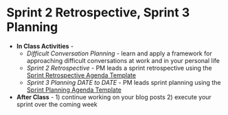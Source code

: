 # Sprint 2 Retrospective, Sprint 3 Planning
  - **In Class Activities** - 
    - *Difficult Conversation Planning* - learn and apply a framework for approaching difficult conversations at work and in your personal life
    - *Sprint 2 Retrospective* - PM leads a sprint retrospective using the [Sprint Retrospective Agenda Template](https://docs.google.com/document/d/1n6IDYJ9jW2lWaTu5uf7qXEd3ihgQIByxsr-4RHjldBI/edit#heading=h.10t6cnudbcpw)
    - *Sprint 3 Planning DATE to DATE* - PM leads sprint planning using the [Sprint Planning Agenda Template](https://docs.google.com/document/d/1n6IDYJ9jW2lWaTu5uf7qXEd3ihgQIByxsr-4RHjldBI/edit#heading=h.10t6cnudbcpw)
  - **After Class** - 1) continue working on your blog posts  2) execute your sprint over the coming week
